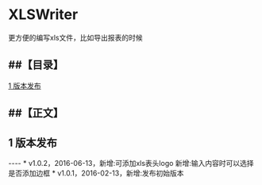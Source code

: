 # XLSWriter
更方便的编写xls文件，比如导出报表的时候

##【目录】
----

[1 版本发布 ](#1)  

##【正文】
----
<h2 name="1">1 版本发布</h2>
----
* v1.0.2，2016-06-13，新增:可添加xls表头logo
                      新增:输入内容时可以选择是否添加边框
* v1.0.1，2016-02-13，新增:发布初始版本
